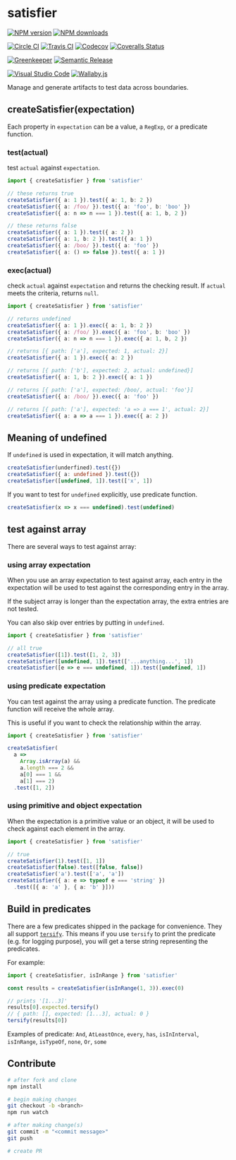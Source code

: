 # satisfier

[![NPM version][npm-image]][npm-url]
[![NPM downloads][downloads-image]][downloads-url]

[![Circle CI][circleci-image]][circleci-url]
[![Travis CI][travis-image]][travis-url]
[![Codecov][codecov-image]][codecov-url]
[![Coveralls Status][coveralls-image]][coveralls-url]

[![Greenkeeper][greenkeeper-image]][greenkeeper-url]
[![Semantic Release][semantic-release-image]][semantic-release-url]

[![Visual Studio Code][vscode-image]][vscode-url]
[![Wallaby.js][wallaby-image]][wallaby-url]

Manage and generate artifacts to test data across boundaries.

## createSatisfier(expectation)

Each property in `expectation` can be a value, a `RegExp`, or a predicate function.

### test(actual)

test `actual` against `expectation`.

```ts
import { createSatisfier } from 'satisfier'

// these returns true
createSatisfier({ a: 1 }).test({ a: 1, b: 2 })
createSatisfier({ a: /foo/ }).test({ a: 'foo', b: 'boo' })
createSatisfier({ a: n => n === 1 }).test({ a: 1, b, 2 })

// these returns false
createSatisfier({ a: 1 }).test({ a: 2 })
createSatisfier({ a: 1, b: 2 }).test({ a: 1 })
createSatisfier({ a: /boo/ }).test({ a: 'foo' })
createSatisfier({ a: () => false }).test({ a: 1 })
```

### exec(actual)

check `actual` against `expectation` and returns the checking result.
If `actual` meets the criteria, returns `null`.

```ts
import { createSatisfier } from 'satisfier'

// returns undefined
createSatisfier({ a: 1 }).exec({ a: 1, b: 2 })
createSatisfier({ a: /foo/ }).exec({ a: 'foo', b: 'boo' })
createSatisfier({ a: n => n === 1 }).exec({ a: 1, b, 2 })

// returns [{ path: ['a'], expected: 1, actual: 2}]
createSatisfier({ a: 1 }).exec({ a: 2 })

// returns [{ path: ['b'], expected: 2, actual: undefined}]
createSatisfier({ a: 1, b: 2 }).exec({ a: 1 })

// returns [{ path: ['a'], expected: /boo/, actual: 'foo'}]
createSatisfier({ a: /boo/ }).exec({ a: 'foo' })

// returns [{ path: ['a'], expected: 'a => a === 1', actual: 2}]
createSatisfier({ a: a => a === 1 }).exec({ a: 2 })
```

## Meaning of undefined

If `undefined` is used in expectation, it will match anything.

```ts
createSatisfier(underfined).test({})
createSatisfier({ a: undefined }).test({})
createSatisfier([undefined, 1]).test(['x', 1])
```

If you want to test for `undefined` explicitly, use predicate function.

```ts
createSatisfier(x => x === undefined).test(undefined)
```

## test against array

There are several ways to test against array:

### using array expectation

When you use an array expectation to test against array,
each entry in the expectation will be used to test against the corresponding entry in the array.

If the subject array is longer than the expectation array,
the extra entries are not tested.

You can also skip over entries by putting in `undefined`.

```ts
import { createSatisfier } from 'satisfier'

// all true
createSatisfier([1]).test([1, 2, 3])
createSatisfier([undefined, 1]).test(['...anything...', 1])
createSatisfier([e => e === undefined, 1]).test([undefined, 1])
```

### using predicate expectation

You can test against the array using a predicate function.
The predicate function will receive the whole array.

This is useful if you want to check the relationship within the array.

```ts
import { createSatisfier } from 'satisfier'

createSatisfier(
  a =>
    Array.isArray(a) &&
    a.length === 2 &&
    a[0] === 1 &&
    a[1] === 2)
  .test([1, 2])
```

### using primitive and object expectation

When the expectation is a primitive value or an object,
it will be used to check against each element in the array.

```ts
import { createSatisfier } from 'satisfier'

// true
createSatisfier(1).test([1, 1])
createSatisfier(false).test([false, false])
createSatisfier('a').test(['a', 'a'])
createSatisfier({ a: e => typeof e === 'string' })
  .test([{ a: 'a' }, { a: 'b' }]))

```

## Build in predicates

There are a few predicates shipped in the package for convenience.
They all support [`tersify`](https://github.com/unional/tersify).
This means if you use `tersify` to print the predicate (e.g. for logging purpose),
you will get a terse string representing the predicates.

For example:

```ts
import { createSatisfier, isInRange } from 'satisfier'

const results = createSatisfier(isInRange(1, 3)).exec(0)

// prints '[1...3]'
results[0].expected.tersify()
// { path: [], expected: [1...3], actual: 0 }
tersify(results[0])
```

Examples of predicate: `And`, `AtLeastOnce`, `every`, `has`, `isInInterval`, `isInRange`, `isTypeOf`, `none`, `Or`, `some`

## Contribute

```sh
# after fork and clone
npm install

# begin making changes
git checkout -b <branch>
npm run watch

# after making change(s)
git commit -m "<commit message>"
git push

# create PR
```

[circleci-image]: https://circleci.com/gh/unional/satisfier/tree/master.svg?style=shield
[circleci-url]: https://circleci.com/gh/unional/satisfier/tree/master
[codecov-image]: https://codecov.io/gh/unional/satisfier/branch/master/graph/badge.svg
[codecov-url]: https://codecov.io/gh/unional/satisfier
[coveralls-image]: https://coveralls.io/repos/github/unional/satisfier/badge.svg?branch=master
[coveralls-url]: https://coveralls.io/github/unional/satisfier?branch=master
[downloads-image]: https://img.shields.io/npm/dm/satisfier.svg?style=flat
[downloads-url]: https://npmjs.org/package/satisfier
[greenkeeper-image]: https://badges.greenkeeper.io/unional/satisfier.svg
[greenkeeper-url]: https://greenkeeper.io/
[npm-image]: https://img.shields.io/npm/v/satisfier.svg?style=flat
[npm-url]: https://npmjs.org/package/satisfier
[semantic-release-image]: https://img.shields.io/badge/%20%20%F0%9F%93%A6%F0%9F%9A%80-semantic--release-e10079.svg
[semantic-release-url]: https://github.com/semantic-release/semantic-release
[travis-image]: https://img.shields.io/travis/unional/satisfier/master.svg?style=flat
[travis-url]: https://travis-ci.org/unional/satisfier?branch=master
[unstable-image]: https://img.shields.io/badge/stability-unstable-yellow.svg
[vscode-image]: https://img.shields.io/badge/vscode-ready-green.svg
[vscode-url]: https://code.visualstudio.com/
[wallaby-image]: https://img.shields.io/badge/wallaby.js-configured-green.svg
[wallaby-url]: https://wallabyjs.com
